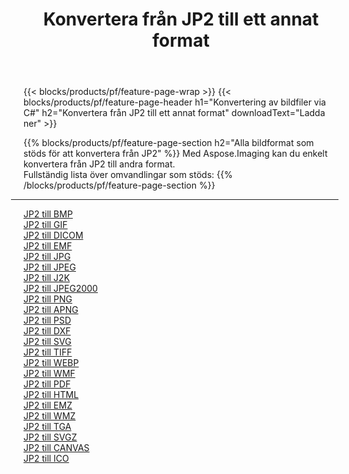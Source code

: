 ﻿---
title: Konvertera från JP2 till ett annat format 
weight: 3920
url: /sv/java/conversion/from/jp2 
lang: sv
langdirlevel: 2
locales: zh-hans,ja,it,ru,de,es,fr,nl,id,lt,pl,pt,vi,tr,ko,zh-hant,ar,hi,th,sv,cs,uk,he
description: Med Aspose.Imaging kan du enkelt konvertera från JP2 till ett annat format
---

{{< blocks/products/pf/feature-page-wrap >}}
{{< blocks/products/pf/feature-page-header h1="Konvertering av bildfiler via C#" h2="Konvertera från JP2 till ett annat format" downloadText="Ladda ner" >}}


{{% blocks/products/pf/feature-page-section  h2="Alla bildformat som stöds för att konvertera från JP2" %}}
Med Aspose.Imaging kan du enkelt konvertera från JP2 till andra format.
<br/>
Fullständig lista över omvandlingar som stöds:
{{% /blocks/products/pf/feature-page-section %}}
<div class="container-fluid productfamilypage bg-gray">
    <div class="convertypes bg-gray agp-content section">
        <div class="container">
		<hr style="margin-left:-20px;"/>
		<div class="row other-converters">
		    <div class='col-md-2 other-converter remove-lp remove-rp'><a href="/imaging/sv/java/conversion/jp2-to-bmp" >JP2 till BMP</a></div><div class='col-md-2 other-converter remove-lp remove-rp'><a href="/imaging/sv/java/conversion/jp2-to-gif" >JP2 till GIF</a></div><div class='col-md-2 other-converter remove-lp remove-rp'><a href="/imaging/sv/java/conversion/jp2-to-dicom" >JP2 till DICOM</a></div><div class='col-md-2 other-converter remove-lp remove-rp'><a href="/imaging/sv/java/conversion/jp2-to-emf" >JP2 till EMF</a></div><div class='col-md-2 other-converter remove-lp remove-rp'><a href="/imaging/sv/java/conversion/jp2-to-jpg" >JP2 till JPG</a></div><div class='col-md-2 other-converter remove-lp remove-rp'><a href="/imaging/sv/java/conversion/jp2-to-jpeg" >JP2 till JPEG</a></div><div class='col-md-2 other-converter remove-lp remove-rp'><a href="/imaging/sv/java/conversion/jp2-to-j2k" >JP2 till J2K</a></div><div class='col-md-2 other-converter remove-lp remove-rp'><a href="/imaging/sv/java/conversion/jp2-to-jpeg2000" >JP2 till JPEG2000</a></div><div class='col-md-2 other-converter remove-lp remove-rp'><a href="/imaging/sv/java/conversion/jp2-to-png" >JP2 till PNG</a></div><div class='col-md-2 other-converter remove-lp remove-rp'><a href="/imaging/sv/java/conversion/jp2-to-apng" >JP2 till APNG</a></div><div class='col-md-2 other-converter remove-lp remove-rp'><a href="/imaging/sv/java/conversion/jp2-to-psd" >JP2 till PSD</a></div><div class='col-md-2 other-converter remove-lp remove-rp'><a href="/imaging/sv/java/conversion/jp2-to-dxf" >JP2 till DXF</a></div><div class='col-md-2 other-converter remove-lp remove-rp'><a href="/imaging/sv/java/conversion/jp2-to-svg" >JP2 till SVG</a></div><div class='col-md-2 other-converter remove-lp remove-rp'><a href="/imaging/sv/java/conversion/jp2-to-tiff" >JP2 till TIFF</a></div><div class='col-md-2 other-converter remove-lp remove-rp'><a href="/imaging/sv/java/conversion/jp2-to-webp" >JP2 till WEBP</a></div><div class='col-md-2 other-converter remove-lp remove-rp'><a href="/imaging/sv/java/conversion/jp2-to-wmf" >JP2 till WMF</a></div><div class='col-md-2 other-converter remove-lp remove-rp'><a href="/imaging/sv/java/conversion/jp2-to-pdf" >JP2 till PDF</a></div><div class='col-md-2 other-converter remove-lp remove-rp'><a href="/imaging/sv/java/conversion/jp2-to-html" >JP2 till HTML</a></div><div class='col-md-2 other-converter remove-lp remove-rp'><a href="/imaging/sv/java/conversion/jp2-to-emz" >JP2 till EMZ</a></div><div class='col-md-2 other-converter remove-lp remove-rp'><a href="/imaging/sv/java/conversion/jp2-to-wmz" >JP2 till WMZ</a></div><div class='col-md-2 other-converter remove-lp remove-rp'><a href="/imaging/sv/java/conversion/jp2-to-tga" >JP2 till TGA</a></div><div class='col-md-2 other-converter remove-lp remove-rp'><a href="/imaging/sv/java/conversion/jp2-to-svgz" >JP2 till SVGZ</a></div><div class='col-md-2 other-converter remove-lp remove-rp'><a href="/imaging/sv/java/conversion/jp2-to-canvas" >JP2 till CANVAS</a></div><div class='col-md-2 other-converter remove-lp remove-rp'><a href="/imaging/sv/java/conversion/jp2-to-ico" >JP2 till ICO</a></div>
                </div>
        </div>
    </div>
</div>
<br/>

